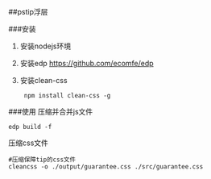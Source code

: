 ##pstip浮层

###安装
1. 安装nodejs环境
2. 安装edp <https://github.com/ecomfe/edp>
3. 安装clean-css

		npm install clean-css -g

	
###使用
压缩并合并js文件

	edp build -f
	
压缩css文件
	
	#压缩保障tip的css文件
	cleancss -o ./output/guarantee.css ./src/guarantee.css 
